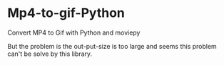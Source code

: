 # Mp4-to-gif-Python
Convert MP4 to Gif with Python and moviepy

But the problem is the out-put-size is too large and seems this problem can't be solve by this library.
